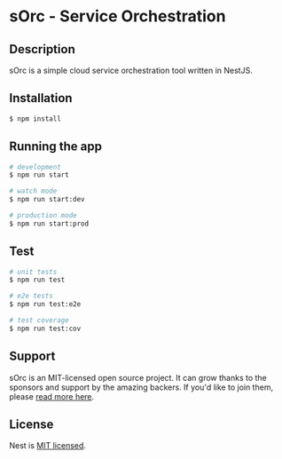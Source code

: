 # sOrc - Service Orchestration

## Description

sOrc is a simple cloud service orchestration tool written in NestJS.

## Installation

```bash
$ npm install
```

## Running the app

```bash
# development
$ npm run start

# watch mode
$ npm run start:dev

# production mode
$ npm run start:prod
```

## Test

```bash
# unit tests
$ npm run test

# e2e tests
$ npm run test:e2e

# test coverage
$ npm run test:cov
```

## Support

sOrc is an MIT-licensed open source project. It can grow thanks to the sponsors and support by the amazing backers. If you'd like to join them, please [read more here](https://www.google.com).

## License

Nest is [MIT licensed](LICENSE).
